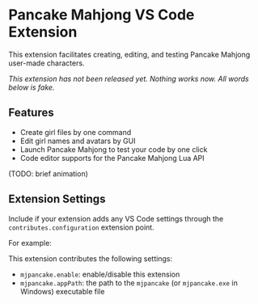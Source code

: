 # Pancake Mahjong VS Code Extension

This extension facilitates creating, editing, and testing Pancake Mahjong user-made characters.

*This extension has not been released yet. Nothing works now. All words below is fake.*

## Features

- Create girl files by one command
- Edit girl names and avatars by GUI
- Launch Pancake Mahjong to test your code by one click
- Code editor supports for the Pancake Mahjong Lua API

(TODO: brief animation)

## Extension Settings

Include if your extension adds any VS Code settings through the `contributes.configuration` extension point.

For example:

This extension contributes the following settings:

* `mjpancake.enable`: enable/disable this extension
* `mjpancake.appPath`: the path to the `mjpancake` (or `mjpancake.exe` in Windows) executable file
